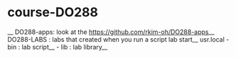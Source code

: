 # course-DO288
__
DO288-apps: look at the https://github.com/rkim-oh/DO288-apps__
DO288-LABS : labs that created when you run a script lab <module> start__
usr.local - bin : lab script__
          - lib : lab library__
